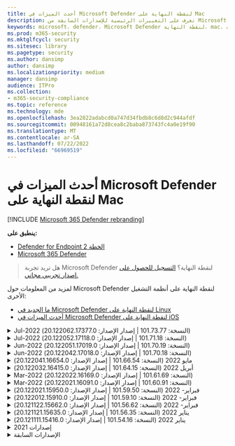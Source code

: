 ```yaml
---
title: أحدث الميزات في Microsoft Defender لنقطة النهاية على Mac
description: تعرف على التغييرات الرئيسية للإصدارات السابقة من Microsoft Defender لنقطة النهاية على Mac.
keywords: microsoft، defender، Microsoft Defender لنقطة النهاية، mac، التثبيت، macos، whatsnew
ms.prod: m365-security
ms.mktglfcycl: security
ms.sitesec: library
ms.pagetype: security
ms.author: dansimp
author: dansimp
ms.localizationpriority: medium
manager: dansimp
audience: ITPro
ms.collection:
- m365-security-compliance
ms.topic: reference
ms.technology: mde
ms.openlocfilehash: 3ea2822adabcd0a747d34fbdb8c6d8d2c944afdf
ms.sourcegitcommit: 00948161a72d8cea8c2baba873743fc4a0e19f90
ms.translationtype: MT
ms.contentlocale: ar-SA
ms.lasthandoff: 07/22/2022
ms.locfileid: "66969519"
---
```

# <a name="whats-new-in-microsoft-defender-for-endpoint-on-mac"></a>أحدث الميزات في Microsoft Defender لنقطة النهاية على Mac

[!INCLUDE [Microsoft 365 Defender rebranding](../../includes/microsoft-defender.md)]

**ينطبق على:**
- [Defender for Endpoint الخطة 2](https://go.microsoft.com/fwlink/p/?linkid=2154037)
- [Microsoft 365 Defender](https://go.microsoft.com/fwlink/?linkid=2118804)

> هل تريد تجربة Microsoft Defender لنقطة النهاية؟ [التسجيل للحصول على إصدار تجريبي مجاني.](https://signup.microsoft.com/create-account/signup?products=7f379fee-c4f9-4278-b0a1-e4c8c2fcdf7e&ru=https://aka.ms/MDEp2OpenTrial?ocid=docs-wdatp-exposedapis-abovefoldlink)

لمزيد من المعلومات حول Microsoft Defender لنقطة النهاية على أنظمة التشغيل الأخرى: 
- [ما الجديد في Microsoft Defender لنقطة النهاية على Linux](linux-whatsnew.md) 
- [أحدث الميزات في Microsoft Defender لنقطة النهاية على iOS](ios-whatsnew.md)</br>

<details>
  <summary>Jul-2022 (النسخة: 101.73.77 | إصدار الإصدار: 20.122062.17377.0)</summary>

&ensp;تم الإصدار: **يوليو 21، 2022**<br/>
&ensp;نشر: **يوليو 21، 2022**<br/>
&ensp;النسخة: **101.73.77**<br/>
&ensp;إصدار الإصدار: **20.122062.17377.0**<br/>
&ensp;إصدار المحرك: **1.1.19200.3**<br/>
&ensp;إصدار التوقيع: **1.367.1011.0**<br/>

**أحدث الميزات**

- معالجة مشكلة تعذر إكمال الطباعة بنجاح بسبب ملحق الشبكة
- إضافة خيار [لتكوين حساب تجزئة الملف](mac-preferences.md#configure-file-hash-computation-feature)
- من هذا الإصدار فصاعدا، سيكون للمنتج محرك مكافحة البرامج الضارة الجديد بشكل افتراضي
- تحسينات الأداء لعمليات نسخ الملفات
- إصلاحات الأخطاء

<br/>
</details>

<details>
  <summary>Jul-2022 (النسخة: 101.71.18 | إصدار الإصدار: 20.122052.17118.0)</summary>

&ensp;تم الإصدار: **يوليو 7، 2022**<br/>
&ensp;نشر: **يوليو 7، 2022**<br/>
&ensp;النسخة: **101.71.18**<br/>
&ensp;إصدار الإصدار: **20.122052.17118.0**<br/>

**أحدث الميزات**

- `mdatp connectivity test` تم توسيعه باستخدام عنوان URL إضافي يتطلب أن يعمل المنتج بشكل صحيح. عنوان URL الجديد هو [https://go.microsoft.com/fwlink/?linkid=2144709](https://go.microsoft.com/fwlink/?linkid=2144709).
- حتى الآن، لم يكن مستوى سجل المنتج ثابتا بين عمليات إعادة تشغيل المنتج. بدءا من هذا الإصدار، هناك مفتاح أداة سطر أوامر جديد يستمر في مستوى السجل. الأمر الجديد هو `mdatp log level persist --level <level>`.
- تصحيح خطأ في حزمة تثبيت المنتج قد يؤدي في حالات نادرة إلى فقدان حالة المنتج أثناء التحديثات
- تحسينات الأداء لعمليات نسخ الملفات وتطبيقات macOS المضمنة
- إصلاحات الأخطاء

<br/>
</details>

<details>
  <summary>Jun-2022 (النسخة: 101.70.19 | إصدار الإصدار: 20.122051.17019.0)</summary>

&ensp;تم الإصدار: **14 يونيو 2022**<br/>
&ensp;نشر بتاريخ: **14 يونيو 2022**<br/>
&ensp;النسخة: **101.70.19**<br/>
&ensp;إصدار الإصدار: **20.122051.17019.0**<br/>

**أحدث الميزات**

- تم إصلاح خطأ حيث لم يتم تقديم الإعلامات المتعلقة بالتهديدات دائما للمستخدم النهائي.
- تحسينات الأداء & إصلاحات الأخطاء الأخرى

<br/>
</details>


<details>
  <summary>Jun-2022 (النسخة: 101.70.18 | إصدار الإصدار: 20.122042.17018.0)</summary>

&ensp;تم الإصدار: **2 يونيو 2022**<br/>
&ensp;نشر بتاريخ: **2 يونيو 2022**<br/>
&ensp;النسخة: **101.70.18**<br/>
&ensp;إصدار الإصدار: **20.122042.17018.0**<br/>

**أحدث الميزات**

- تصحيح خطأ حيث كانت حزمة التثبيت معلقة أحيانا إلى أجل غير مسمى أثناء تحديثات المنتج
- تم إصلاح خطأ حيث كان المنتج في بعض الأحيان يكتشف الملفات داخل مجلد العزل بشكل غير صحيح
- تحسينات الأداء & إصلاحات الأخطاء الأخرى

<br/>
</details>

<details>
  <summary>مايو 2022 (النسخة: 101.66.54 | إصدار الإصدار: 20.122041.16654.0) </summary>

&ensp;تم الإصدار بتاريخ: **11 مايو 2022**<br/>
&ensp;نشر بتاريخ: **11 مايو 2022**<br/>
&ensp;النسخة: **101.66.54**<br/>
&ensp;إصدار الإصدار: **20.122041.16654.0**<br/>


**أحدث الميزات**

- عالجت مشكلة `mdatp diagnostic real-time-protection-statistics` عدم طباعة مسار العملية الصحيح في بعض الحالات.
- إصلاحات الأخطاء

<br/>
</details>

<details>
  <summary>أبريل 2022 (النسخة: 101.64.15 | إصدار الإصدار: 20.122032.16415.0)</summary>

&ensp;تم الإصدار: **26 أبريل 2022**<br/>
&ensp;نشر بتاريخ: **26 أبريل 2022**<br/>
&ensp;النسخة: **101.64.15**<br/>
&ensp;إصدار الإصدار: **20.122032.16415.0**<br/>

**أحدث الميزات**

- تم إصلاح التراجع الذي تم تقديمه في الإصدار 101.61.69 حيث تظهر أيقونة قائمة الحالة أحيانا أيقونة خطأ، على الرغم من أنه لم يكن هناك أي إجراء مطلوب من المستخدم النهائي
- تم `conflicting_applications` تحسين الحقل `mdatp health` لإظهار أحدث 10 عمليات فقط وكذلك لتضمين أسماء العمليات. وهذا يسهل تحديد العمليات التي يحتمل أن تتعارض مع Microsoft Defender لنقطة النهاية for Mac.
- تم إصلاح خطأ حيث `mdatp device-control removable-media policy list` تم عرض معرف المورد ومعرف المنتج كأرقام عشرية بدلا من رقم سداسي عشري
- تحسينات الأداء & إصلاحات الأخطاء الأخرى

<br/>
</details>

<details>
  <summary>Mar-2022 (النسخة: 101.61.69 | إصدار الإصدار: 20.122022.16169.0) </summary>

&ensp;تاريخ الإصدار: **25 مارس 2022**<br/>
&ensp;نشر بتاريخ: **25 مارس 2022**<br/>
&ensp;النسخة: **101.61.69**<br/>
&ensp;إصدار الإصدار: **20.122022.16169.0**<br/>

**أحدث الميزات**

- إصلاحات الأخطاء

<br/>
</details>

<details>
  <summary>Mar-2022 (النسخة: 101.60.91 | إصدار الإصدار: 20.122021.16091.0)</summary>

&ensp;تم الإصدار: **8 مارس 2022**<br/>
&ensp;نشر بتاريخ: **8 مارس 2022**<br/>
&ensp;النسخة: **101.60.91**<br/>
&ensp;إصدار الإصدار: **20.122021.16091.0**<br/>

**أحدث الميزات**

- يحتوي هذا الإصدار على تحديث أمان ل [CVE-2022-23278](https://msrc-blog.microsoft.com/2022/03/08/guidance-for-cve-2022-23278-spoofing-in-microsoft-defender-for-endpoint/)

<br/>
</details>

<details>
  <summary>فبراير- 2022 (النسخة: 101.59.50 | إصدار الإصدار: 20.122021.15950.0) </summary>

&ensp;تم إصداره بتاريخ: **28 فبراير 2022**<br/>
&ensp;نشر بتاريخ: **28 فبراير 2022**<br/>
&ensp;النسخة: **101.59.50**<br/>
&ensp;إصدار الإصدار: **20.122021.15950.0**<br/>

**أحدث الميزات**

- يضيف هذا الإصدار الدعم لنظام التشغيل macOS 12.3. بدءا من macOS 12.3، [تقوم Apple بإزالة Python 2.7](https://developer.apple.com/documentation/macos-release-notes/macos-12_3-release-notes). لن يكون هناك إصدار Python مثبت مسبقا على macOS بشكل افتراضي. **الإجراء المطلوب**: 
  - يجب على المستخدمين تحديث Microsoft Defender لنقطة النهاية for Mac إلى الإصدار 101.59.50 (أو أحدث) قبل تحديث أجهزتهم إلى macOS Monterey 12.3 (أو أحدث). يعد هذا الإصدار الأدنى 101.59.50 شرطا أساسيا للقضاء على المشكلات المتعلقة ب Python مع Microsoft Defender لنقطة النهاية for Mac على macOS Monterey.
  - بالنسبة إلى عمليات النشر عن بعد، يجب تحديث إعدادات MDM الموجودة إلى Microsoft Defender لنقطة النهاية for Mac الإصدار 101.59.50 (أو أحدث). سيؤدي الدفع عبر MDM Microsoft Defender لنقطة النهاية أقدم لإصدار Mac إلى macOS Monterey 12.3 (أو أحدث) إلى فشل في التثبيت.

<br/>
</details>

<details>
  <summary>فبراير- 2022 (النسخة: 101.59.10 | إصدار الإصدار: 20.122012.15910.0)</summary>

&ensp;تم إصداره بتاريخ: **22 فبراير 2022**<br/>
&ensp;نشر بتاريخ: **22 فبراير 2022**<br/>
&ensp;النسخة: **101.59.10**<br/>
&ensp;إصدار الإصدار: **20.122012.15910.0**<br/>

**أحدث الميزات**

- تدعم أداة سطر الأوامر الآن استعادة الملفات المعزولة إلى موقع آخر غير الموقع الذي تم فيه الكشف عن الملف في الأصل. يمكن القيام بذلك من خلال `mdatp threat quarantine restore --id [threat-id] --path [destination-folder]`.
- التحكم الموسع في الجهاز لمعالجة الأجهزة المتصلة عبر Thunderbolt 3
- تحسين معالجة نهج التحكم في الجهاز التي تحتوي على معرفات مورد ومعرف منتج غير صالحين. قبل هذا الإصدار، إذا كان النهج يحتوي على معرف واحد أو أكثر غير صالح، تم تجاهل النهج بأكمله. بدءا من هذا الإصدار، يتم تجاهل الأجزاء غير الصالحة فقط من النهج. تظهر المشاكل المتعلقة بالنهج من خلال `mdatp device-control removable-media policy list`.
- إصلاحات الأخطاء

<br/>
</details>

<details>
  <summary>فبراير- 2022 (النسخة: 101.56.62 | إصدار الإصدار: 20.121122.15662.0)</summary>

&ensp;تم إصداره بتاريخ: **7 فبراير 2022**<br/>
&ensp;نشر بتاريخ: **7 فبراير 2022**<br/>
&ensp;النسخة: **101.56.62**<br/>
&ensp;إصدار الإصدار: **20.121122.15662.0**<br/>

**أحدث الميزات**

- إصلاحات الأخطاء 

<br/>
</details>

<details>
  <summary> يناير 2022 (النسخة: 101.56.35 | إصدار الإصدار: 20.121121.15635.0)</summary>

&ensp;تاريخ الإصدار: **30 يناير 2022**<br/>
&ensp;نشر بتاريخ: **30 يناير 2022**<br/>
&ensp;النسخة: **101.56.35**<br/>
&ensp;إصدار الإصدار: **20.121121.15635.0**<br/>

**أحدث الميزات**

- تمت إعادة تسمية التطبيق من "Microsoft Defender ATP" إلى "Microsoft Defender". سيلاحظ المستخدمون النهائيون التغييرات التالية:
- تم تغيير مسار تثبيت التطبيق من `/Application/Microsoft Defender ATP.app` إلى `/Applications/Microsoft Defender.app`.
- ضمن تجربة المستخدم، تم استبدال تكرارات "Microsoft Defender ATP" ب "Microsoft Defender"
- تم حل مشكلة تعذر اتصال بعض تطبيقات VPN بسبب عامل تصفية محتوى الشبكة الموزع باستخدام Microsoft Defender لنقطة النهاية for Mac
- عالجت مشكلة تم اكتشافها في macOS 12.2 beta 2 حيث تعذر فتح حزمة التثبيت بسبب تغيير في نظام التشغيل (OS) يمنع تثبيت الحزم ذات خصائص معينة. على الرغم من أنه يبدو أن تغيير نظام التشغيل هذا غير مضمن في الإصدار النهائي من macOS 12.2، فمن المحتمل أن يعاد إدخاله في إصدار macOS مستقبلي. على هذا النحو، نشجع جميع مسؤولي المؤسسة على تحديث حزمة Microsoft Defender لنقطة النهاية في وحدة تحكم الإدارة الخاصة بهم إلى إصدار المنتج هذا (أو إصدار أحدث).
- عالجت مشكلة تمت رؤيتها على بعض أجهزة M1 حيث كان المنتج عالقا مع تعريفات مكافحة البرامج الضارة غير الصالحة وتعذر التحديث بنجاح إلى مجموعة عمل من التعريفات.
- `mdatp health`تم توسيع الإخراج باستخدام سمة إضافية يمكن `full_disk_access_enabled` استخدامها لتحديد ما إذا كان قد تم منح الوصول الكامل إلى القرص لكافة مكونات Microsoft Defender لنقطة النهاية for Mac.
- تحسينات الأداء & إصلاحات الأخطاء

<br/>
</details>

<details>
  <summary>يناير 2022 (النسخة: 101.54.16 | إصدار الإصدار: 20.121111.15416.0) </summary>

&ensp;تم الإصدار بتاريخ: **12 يناير 2022**<br/>
&ensp;نشر بتاريخ: **12 يناير 2022**<br/>
&ensp;النسخة: **101.54.16**<br/>
&ensp;إصدار الإصدار: **20.121111.15416.0**<br/>

**أحدث الميزات**

- macOS 10.14 (Mojave) لم يعد مدعوما
- بعد إيقاف إدارة إعداد المنتج من قبل المسؤول من خلال MDM، فإنه يعود الآن إلى القيمة التي كانت عليه قبل إدارته (القيمة التي تم تكوينها محليا من قبل المستخدم النهائي أو، إذا لم يتم توفير هذه القيمة المحلية بشكل صريح، فإن القيمة الافتراضية المستخدمة من قبل المنتج). قبل هذا التغيير، بعد توقف إدارة إعداد، استمرت قيمته المدارة وكانت لا تزال مستخدمة من قبل المنتج.
- تحسينات الأداء & إصلاحات الأخطاء
    
<br/>
</details>

<details><summary>إصدارات 2021 </summary><blockquote>
    <details><summary>(النسخة: 101.49.25 | إصدار الإصدار: 20.121092.14925.0)</summary>

&ensp;النسخة: **101.49.25**<br/>
&ensp;الإصدار: **20.121092.14925.0** <br/>

**أحدث الميزات**

- تمت إضافة مفتاح تبديل جديد إلى أداة سطر الأوامر للتحكم في ما إذا كان يتم مسح الأرشيفات ضوئيا أثناء عمليات الفحص عند الطلب. يمكن تكوين هذا من خلال `mdatp config scan-archives --value [enabled/disabled]`. بشكل افتراضي، يتم تعيين هذا إلى ممكن. 
- إصلاحات الأخطاء  

<br/>
</details>
 
<details><summary>(النسخة: 101.47.27 | إصدار الإصدار: 20.121082.14727.0)</summary>

&ensp;النسخة: **101.47.27**<br/>
&ensp;الإصدار: **20.121082.14727.0** <br/>

**أحدث الميزات**
- تصحيح لتجميد النظام الذي يحدث عند إيقاف التشغيل على macOS Mojave وmacOS Catalina. 

<br/>
</details>

<details><summary>(النسخة: 101.43.84 | إصدار الإصدار: 20.121082.14384.0)</summary>

&ensp;النسخة: **101.43.84**<br/>
&ensp;الإصدار: **20.121082.14384.0** <br/>

**أحدث الميزات**
- بناء المرشح لنظام التشغيل macOS 12 (مونتيري) 
- إصلاحات الأخطاء 

<br/>
</details>

<details><summary>(النسخة: 101.41.10 | إصدار الإصدار: 20.121072.14110.0)</summary>

&ensp;النسخة: **101.41.10**<br/>
&ensp;الإصدار: **20.121072.14110.0** <br/>

**أحدث الميزات**
- مفاتيح التبديل الجديدة المضافة إلى أداة سطر الأوامر: 
    - التحكم في درجة التوازي لإجراء عمليات الفحص عند الطلب. يمكن تكوين هذا من خلال `mdatp config maximum-on-demand-scan-threads --value [number-between-1-and-64]`. بشكل افتراضي، يتم استخدام درجة من التوازي من 2. 
    - التحكم في ما إذا كانت عمليات الفحص بعد تمكين تحديثات معلومات الأمان أو تعطيلها. يمكن تكوين هذا من خلال `mdatp config scan-after-definition-update --value [enabled/disabled]`. بشكل افتراضي، يتم تعيين هذا إلى ممكن. 
- يتطلب تغيير مستوى سجل المنتج الآن رفعا. 
- تحسينات الأداء & إصلاحات الأخطاء 

<br/>
</details>

<details><summary>(النسخة: 101.40.84 | إصدار الإصدار: 20.121071.14084.0)</summary>

&ensp;النسخة: **101.40.84**<br/>
&ensp;الإصدار: **20.121071.14084.0** <br/>

**أحدث الميزات**
- الدعم الأصلي لشريحة M1 
- تحسينات الأداء & إصلاحات الأخطاء 

<br/>
</details>

<details><summary>(النسخة: 101.37.97 | إصدار الإصدار: 20.121062.13797.0)</summary>

&ensp;النسخة: **101.37.97**<br/>
&ensp;الإصدار: **20.121062.13797.0** <br/>

**أحدث الميزات**
- تحسينات الأداء & إصلاحات الأخطاء 

<br/>
</details>

<details><summary>(النسخة: 101.34.28 | إصدار الإصدار: 20.121061.13428.0)</summary>

&ensp;النسخة: **101.34.28**<br/>
&ensp;الإصدار: **20.121061.13428.0** <br/>

**أحدث الميزات**
- إصلاحات الأخطاء 

<br/>
</details>

<details><summary>(النسخة: 101.34.27 | إصدار الإصدار: 20.121052.13427.0)</summary>

&ensp;النسخة: **101.34.27**<br/>
&ensp;الإصدار: **20.121052.13427.0** <br/>

**أحدث الميزات**
- إصلاحات الأخطاء 

<br/>
</details>

<details><summary>(النسخة: 101.34.20 | إصدار الإصدار: 20.121051.13420.0)</summary>

&ensp;النسخة: **101.34.20**<br/>
&ensp;الإصدار: **20.121051.13420.0** <br/>

**أحدث الميزات**
- [عنصر تحكم الجهاز لنظام التشغيل macOS](mac-device-control-overview.md)  الآن في التوفر العام. 
- تمت معالجة مشكلة تعذر بدء الفحص السريع من قائمة الحالة على macOS 11 (Big Sur). 
- إصلاحات الأخطاء الأخرى 

<br/>
</details>

<details><summary>(النسخة: 101.32.69 | إصدار الإصدار: 20.121042.13269.0)</summary>

&ensp;النسخة: **101.32.69**<br/>
&ensp;الإصدار: **20.121042.13269.0** <br/>

**أحدث الميزات**
- عالجت مشكلة حيث يمكن أن يؤدي الوصول المتزامن إلى سلسلة المفاتيح من Microsoft Defender لنقطة النهاية والتطبيقات الأخرى إلى تلف سلسلة المفاتيح.

<br/>
</details>

<details><summary>(النسخة: 101.29.64 | إصدار الإصدار: 20.121042.12964.0)</summary>

&ensp;النسخة: **101.29.64**<br/>
&ensp;الإصدار: **20.121042.12964.0** <br/> 

**أحدث الميزات**
- بدءا من هذا الإصدار، تتم معالجة التهديدات التي تم اكتشافها أثناء عمليات مكافحة الفيروسات عند الطلب التي يتم تشغيلها من خلال عميل سطر الأوامر تلقائيا. لا تزال التهديدات التي تم اكتشافها أثناء عمليات الفحص التي يتم تشغيلها من خلال واجهة المستخدم تتطلب إجراء يدويا. 
- `mdatp diagnostic real-time-protection-statistics` يدعم الآن مفتاحي تبديل إضافيين: 
    - `--sort`: فرز الإخراج تنازليا حسب العدد الإجمالي للملفات الممسوحة ضوئيا 
    - `--top N`: يعرض أعلى نتائج N (يعمل فقط إذا `--sort` تم تحديده أيضا) 
- تحسينات الأداء (خاصة عند `YARN` استخدامها) & إصلاحات الأخطاء

<br/>
</details>

<details><summary>(النسخة: 101.27.50 | إصدار الإصدار: 20.121022.12750.0)</summary>

&ensp;النسخة: **101.27.50**<br/>
&ensp;الإصدار: **20.121022.12750.0** <br/> 

**أحدث الميزات**
- إصلاح لاحتواء انتهاء صلاحية شهادة Apple ل macOS Catalina والإصدارات السابقة. يستعيد هذا الإصلاح وظيفة إدارة الثغرات الأمنية & المخاطر (TVM).  

<br/>
</details>

<details><summary>(النسخة: 101.25.69 | إصدار الإصدار: 20.121022.12569.0)</summary>

&ensp;النسخة: **101.25.69**<br/>
&ensp;الإصدار: **20.121022.12569.0** <br/> 

**أحدث الميزات**
- يتوفر Microsoft Defender لنقطة النهاية على macOS الآن في المعاينة لعملاء حكومة الولايات المتحدة. لمزيد من المعلومات، راجع  [Microsoft Defender لنقطة النهاية لعملاء حكومة الولايات المتحدة](gov.md). 
- تحسينات الأداء (خاصة للحالة التي يتم فيها استخدام تطبيق XCode Simulator) & إصلاحات الأخطاء. 

<br/>
</details>

<details><summary>(النسخة: 101.23.64 | إصدار الإصدار: 20.121021.12364.0)</summary>

&ensp;النسخة: **101.23.64**<br/>
&ensp;الإصدار: **20.121021.12364.0** <br/> 

**أحدث الميزات**
- إضافة خيار جديد إلى أداة سطر الأوامر لعرض معلومات حول آخر فحص عند الطلب. لعرض معلومات حول آخر فحص عند الطلب، قم بتشغيله `mdatp health --details antivirus`. 
- تحسينات الأداء & إصلاحات الأخطاء 

<br/>
</details>

</details>

<details><summary>الإصدارات السابقة </summary><blockquote>
<details><summary>(النسخة: 101.22.79 | إصدار الإصدار: 20.121012.12279.0)</summary>

&ensp;النسخة: **101.22.79** <br> &ensp;إصدار الإصدار: **20.121012.12279.0**<br>

**أحدث الميزات**
- تحسينات الأداء & إصلاحات الأخطاء 

<br/>
</details>

<details><summary>(النسخة: 101.19.88 | إصدار الإصدار: 20.121011.11988.0)</summary>

&ensp;النسخة:**101.19.88**<br>
&ensp;إصدار الإصدار: **20.121011.11988.0**<br>

**أحدث الميزات**
- تحسينات الأداء & إصلاحات الأخطاء 

<br/>
</details>

<details><summary>(النسخة: 101.19.48 | إصدار الإصدار: 20.120121.11948.0)</summary>

&ensp;النسخة: **101.19.48**<br>
&ensp;إصدار الإصدار: **20.120121.11948.0**<br>

**أحدث الميزات**
> [!NOTE]
> تم إهمال بناء جملة أداة سطر الأوامر القديم مع هذا الإصدار. للحصول على معلومات حول بناء الجملة الجديد، راجع [الموارد](mac-resources.md#configuring-from-the-command-line). 
- إضافة مفتاح تبديل سطر أوامر جديد لتعطيل ملحق الشبكة: `mdatp system-extension network-filter disable`. قد يكون هذا الأمر مفيدا لاستكشاف مشكلات الشبكات التي قد تكون مرتبطة Microsoft Defender لنقطة النهاية على Mac وإصلاحها. 
- تحسينات الأداء & إصلاحات الأخطاء 

<br/>
</details>

<details><summary>(النسخة: 101.19.21 | إصدار الإصدار: 20.120101.11921.0)</summary>

&ensp;النسخة: **101.19.21**<br>
&ensp;إصدار الإصدار: **20.120101.11921.0** <br>

**أحدث الميزات**
- إصلاحات الأخطاء 

<br/>
</details>

<details><summary>(النسخة: 101.15.26 | إصدار الإصدار: 20.120102.11526.0)</summary>

&ensp;النسخة: **101.15.26**<br>
&ensp;إصدار الإصدار: **20.120102.11526.0**<br>

**أحدث الميزات**
- تحسين موثوقية العامل عند التشغيل على macOS 11 Big Sur. 
- تمت إضافة رمز تبديل سطر أوامر جديد (`--ignore-exclusions`) لتجاهل استثناءات AV أثناء عمليات الفحص المخصصة (`mdatp scan custom`). 
- تحسينات الأداء & إصلاحات الأخطاء

<br/> 
</details>

<details><summary>(النسخة: 101.13.75 | إصدار الإصدار: 20.120101.11375.0)</summary>

&ensp;النسخة: **101.13.75**<br>
&ensp;إصدار الإصدار: **20.120101.11375.0**<br>

**أحدث الميزات** 
- تمت إزالة الحالات عندما كان Microsoft Defender لنقطة النهاية يقوم بتشغيل خطأ macOS 11 (Big Sur) الذي يظهر في ذعر kernel. 
- تم إصلاح تسرب الذاكرة في ملحق نظام أمان نقطة النهاية عند التشغيل على mac 11 (Big Sur). 
- إصلاحات الأخطاء 

<br/>
</details>

<details><summary>(النسخة: 101.10.72)</summary>

&ensp;النسخة: **101.10.72** <br>

**أحدث الميزات** 
- إصلاحات الأخطاء  

<br/>
</details>

<details><summary>(النسخة: 101.09.61)</summary>

&ensp;النسخة: **101.09.61**<br>

**أحدث الميزات** 
- إضافة تفضيل مدار جديد [لتعطيل خيار إرسال الملاحظات](mac-preferences.md#show--hide-option-to-send-feedback). 
- تظهر أيقونة قائمة الحالة الآن حالة سليمة عند إدارة إعدادات المنتج. في السابق، كانت أيقونة قائمة الحالة تعرض حالة تحذير أو خطأ، على الرغم من إدارة إعدادات المنتج من قبل المسؤول. 
- تحسينات الأداء & إصلاحات الأخطاء 

<br/>
</details>

<details><summary>(النسخة: 101.09.50)</summary>

&ensp;النسخة: **101.09.50**<br>

**أحدث الميزات** 
- تم التحقق من صحة إصدار المنتج هذا على macOS Big Sur 11 beta 9. 
- بناء الجملة الجديد لأداة سطر الأوامر mdatp هو الآن الصيغة الافتراضية. لمزيد من المعلومات حول بناء الجملة الجديد، راجع [موارد Microsoft Defender لنقطة النهاية على macOS](mac-resources.md#configuring-from-the-command-line). 
> [!NOTE]
> ستتم إزالة بناء جملة أداة سطر الأوامر القديمة من المنتج في **1 يناير 2021**.
- موسعة `mdatp diagnostic create` بمعلمة جديدة (`--path [directory]`) تسمح بحفظ سجلات التشخيص في دليل مختلف. 
- تحسينات الأداء & إصلاحات الأخطاء 

<br/>
</details>

<details><summary>(النسخة: 101.09.49)</summary>

&ensp;النسخة: **101.09.49**<br>

**أحدث الميزات** 
- تحسينات واجهة المستخدم للتمييز بين الاستثناءات التي يديرها مسؤول تكنولوجيا المعلومات مقابل الاستثناءات التي يحددها المستخدم المحلي. 
- تحسين استخدام وحدة المعالجة المركزية أثناء عمليات الفحص عند الطلب. 
- تحسينات الأداء & إصلاحات الأخطاء 

<br/>
</details>

<details><summary>(النسخة: 101.07.23)</summary>

&ensp;النسخة: **101.07.23**<br>

**أحدث الميزات** 
- إضافة حقول جديدة إلى إخراج `mdatp --health` التحقق من حالة الوضع الخامل ومعرف مجموعة EDR. 
> [!NOTE]
> `mdatp --health` سيتم استبدالها `mdatp health` في تحديث المنتج في المستقبل. 
- تم إصلاح خطأ حيث لم يتم وضع علامة على الإرسال التلقائي للعينة على أنه مدار في واجهة المستخدم. 
- تمت إضافة إعدادات جديدة للتحكم في استبقاء العناصر في محفوظات فحص مكافحة الفيروسات. يمكنك الآن [تحديد عدد الأيام للاحتفاظ بالعناصر في محفوظات](mac-preferences.md#antivirus-scan-history-retention-in-days) الفحص [وتحديد الحد الأقصى لعدد العناصر في محفوظات الفحص](mac-preferences.md#maximum-number-of-items-in-the-antivirus-scan-history). 
- إصلاحات الأخطاء 

<br/>
</details>

<details><summary>(النسخة: 101.06.63)</summary>

&ensp;النسخة: **101.06.63**<br>

**أحدث الميزات** 
- عالج تراجع الأداء المقدم في الإصدار `101.05.17`. تم تقديم التراجع مع الإصلاح لإزالة ذعر النواة التي لاحظها بعض العملاء عند الوصول إلى مشاركات SMB. لقد قمنا بعكس هذا التغيير في التعليمات البرمجية ونتحقق من طرق بديلة للقضاء على إنذارات kernel. 

<br/>
</details>

<details><summary>(النسخة: 101.05.17)</summary>

&ensp;النسخة: **101.05.17**<br> 

**أحدث الميزات** 
> [!IMPORTANT]
> نحن نعمل على بناء جملة جديد ومحسن لأداة `mdatp` سطر الأوامر. بناء الجملة الجديد هو حاليا الإعداد الافتراضي في قنوات التحديث الآجل ل Insider و Insider. نحن نشجعك على فهم نفسك باستخدام بناء الجملة الجديد هذا. سنواصل دعم بناء الجملة القديم بالتوازي مع بناء الجملة الجديد وسنوفر المزيد من الاتصال حول خطة الإهمال لبناء الجملة القديم في الأشهر القادمة. 
- عالجت إنذار kernel الذي حدث في بعض الأحيان عند الوصول إلى مشاركات ملفات SMB. 
- تحسينات الأداء & إصلاحات الأخطاء 

<br/>
</details>

<details><summary>(النسخة: 101.05.16)</summary>

&ensp;النسخة: **101.05.16**<br>

**أحدث الميزات** 
- تحسينات على منطق الفحص السريع لتقليل عدد الملفات الممسوحة ضوئيا بشكل كبير. 
- تمت إضافة دعم   [الإكمال التلقائي](mac-resources.md#how-to-enable-autocompletion)لأداة سطر الأوامر. 
- إصلاحات الأخطاء 

<br/>
</details>

<details><summary>(النسخة: 101.03.12)</summary>

&ensp;النسخة: **101.03.12**<br>

**أحدث الميزات** 
- تحسينات الأداء & إصلاحات الأخطاء 

<br/>
</details>

<details><summary>(النسخة: 101.01.54)</summary>

&ensp;النسخة: **101.01.54**<br>

**أحدث الميزات** 
- تحسينات حول التوافق مع Time Machine 
- تحسينات إمكانية وصول ذوي الاحتياجات الخاصة 
- تحسينات الأداء & إصلاحات الأخطاء 

<br/>
</details>

<details><summary>(النسخة: 101.00.31)</summary>

&ensp;النسخة: **101.00.31** <br>

**أحدث الميزات** 
-  [تجربة محسنة لإلحاق المنتجات لمستخدمي Intune](/mem/intune/apps/apps-advanced-threat-protection-macos) 
-  [تدعم استثناءات الحماية من الفيروسات الآن أحرف البدل](mac-exclusions.md#supported-exclusion-types)
- إضافة القدرة على تشغيل عمليات فحص مكافحة الفيروسات من القائمة السياقية لنظام التشغيل macOS. يمكنك الآن النقر بزر الماوس الأيمن فوق ملف أو مجلد في "الباحث" وتحديد **"المسح الضوئي" باستخدام Microsoft Defender لنقطة النهاية**. 
- لا يسمح المثبت الآن بخفض المنتجات الموضعية بشكل صريح. إذا كنت بحاجة إلى إصدار أقدم، فقم أولا بإلغاء تثبيت الإصدار الموجود وإعادة تكوين جهازك. 
- تحسينات الأداء الأخرى & إصلاحات الأخطاء 

<br/>
</details>

<details><summary>(النسخة: 100.90.27)</summary>

&ensp;النسخة: **100.90.27** <br>   

**أحدث الميزات** 
- يمكنك الآن [تعيين قناة](mac-updates.md#set-the-channel-name) تحديث Microsoft Defender لنقطة النهاية على macOS تختلف عن قناة التحديث على مستوى النظام. 
- أيقونة منتج جديد 
- تحسينات أخرى لتجربة المستخدم 
- إصلاحات الأخطاء 

<br/>
</details>

<details><summary>(النسخة: 100.86.92)</summary>

&ensp;النسخة: **100.86.92**<br>

**أحدث الميزات** 
- تحسينات حول التوافق مع Time Machine 
- عالجت مشكلة عدم تنظيف المنتج في بعض الأحيان لكافة الملفات الموجودة ضمن `/Library/Application Support/Microsoft/Defender` أثناء إلغاء التثبيت. 
- تقليل استخدام وحدة المعالجة المركزية للمنتج عند تحديث منتجات Microsoft من خلال التحديث التلقائي لبرامج Microsoft. 
- تحسينات الأداء الأخرى & إصلاحات الأخطاء 

<br/>
</details>

<details><summary>(النسخة: 100.86.91)</summary>

&ensp;النسخة: **100.86.91**<br>

**أحدث الميزات**
> [!CAUTION]
> لضمان الحماية الأكثر اكتمالا لأجهزة macOS والتوافق مع توقف Apple عن تسليم تحديثات الأمان الأصلية لنظام التشغيل macOS إلى إصدارات نظام التشغيل الأقدم من [الحالية - 2]، لن يتم دعم نشر MDATP for Mac والتحديثات على macOS Sierra [10.12]. سيتم تسليم تحديثات وتحسينات MDATP for Mac إلى الأجهزة التي تشغل الإصدارات Catalina [10.15]، و Mojave [10.14]، و High Sierra [10.13].
>
> إذا كان لديك بالفعل MDATP for Mac تم نشره على أجهزة Sierra [10.12]، فالرجاء الترقية إلى أحدث إصدار من macOS لإزالة مخاطر فقدان الحماية.

-  تحسينات الأداء & إصلاحات الأخطاء 

<br/>
</details>

<details><summary>(النسخة: 100.83.73)</summary>

&ensp;النسخة: **100.83.73**<br>

**أحدث الميزات**
- إضافة المزيد من عناصر التحكم لمسؤولي تكنولوجيا المعلومات حول [إدارة الاستثناءات](mac-preferences.md#exclusion-merge-policy) [، وإدارة إعدادات نوع التهديد](mac-preferences.md#threat-type-settings-merge-policy)، [وإجراءات التهديد غير مسموح بها](mac-preferences.md#disallowed-threat-actions). 
- عندما لا يتم تمكين الوصول إلى القرص الكامل على الجهاز، يتم الآن عرض تحذير في قائمة الحالة. 
- تحسينات الأداء & إصلاحات الأخطاء
 
<br/>
</details>

<details><summary>(النسخة: 100.82.60)</summary>

&ensp;النسخة: **100.82.60** <br>

**أحدث الميزات**
- عالجت مشكلة فشل المنتج في البدء في متابعة تحديث التعريف.

<br/> 
</details>

<details><summary>(النسخة: 100.80.42)</summary>

&ensp;النسخة: **100.80.42**<br>

**أحدث الميزات**
- إصلاحات الأخطاء

<br/> 
</details>

<details><summary>(النسخة: 100.79.42)</summary>

&ensp;النسخة: **100.79.42**<br>

**أحدث الميزات**
- تم إصلاح مشكلة تداخل Microsoft Defender لنقطة النهاية على Mac في بعض الأحيان مع Time Machine. 
- إضافة مفتاح تبديل جديد إلى الأداة المساعدة لسطر الأوامر لاختبار الاتصال بخدمة الواجهة الخلفية
 
  ```bash
  mdatp connectivity test
  ```
- تمت إضافة القدرة على عرض محفوظات المخاطر الكاملة في واجهة المستخدم (يمكن الوصول إليها من طريقة عرض **محفوظات** الحماية). 
- تحسينات الأداء & إصلاحات الأخطاء

<br/>
</details>

<details><summary>(النسخة: 100.72.15)</summary> 

&ensp;النسخة: **100.72.15**<br>

**أحدث الميزات**
- إصلاحات الأخطاء 

<br/>
</details>

<details><summary>(النسخة: 100.70.99)</summary> 

&ensp;النسخة: **100.70.99**<br>

**أحدث الميزات**
- عالجت مشكلة تؤثر على قدرة بعض المستخدمين على الترقية إلى macOS Catalina عند تمكين الحماية في الوقت الحقيقي. حدثت هذه المشكلة المتفرقة بسبب Microsoft Defender لنقطة النهاية تأمين الملفات داخل حزمة ترقية Catalina أثناء فحصها بحثا عن التهديدات، ما أدى إلى حالات فشل في تسلسل الترقية.

<br/>
</details> 

<details><summary>(النسخة: 100.68.99)</summary> 

&ensp;النسخة: **100.68.99**<br>

**أحدث الميزات**
- إضافة القدرة على تكوين وظيفة الحماية من الفيروسات للتشغيل في [الوضع السلبي](mac-preferences.md#enforcement-level-for-antivirus-engine). 
- تحسينات الأداء & إصلاحات الأخطاء 

<br/>
</details>

<details><summary>(النسخة: 100.65.28)</summary> 

&ensp;النسخة: **100.65.28**<br>

**أحدث الميزات**
- تمت إضافة دعم ل macOS Catalina. 
> [!CAUTION]
> يحتوي macOS 10.15 (Catalina) على تحسينات أمان وخصوصية جديدة. بدءا من هذا الإصدار، بشكل افتراضي، لا يمكن للتطبيقات الوصول إلى مواقع معينة على القرص (مثل المستندات والتنزيلات وسطح المكتب وما إلى ذلك) دون موافقة صريحة. في حالة عدم وجود هذه الموافقة، لن يتمكن Microsoft Defender لنقطة النهاية من حماية جهازك بشكل كامل.
> 
> تعتمد آلية منح هذه الموافقة على كيفية نشرك Microsoft Defender لنقطة النهاية:
> 
> - لعمليات النشر اليدوية، راجع الإرشادات المحدثة في [موضوع النشر اليدوي](mac-install-manually.md#how-to-allow-full-disk-access).
> - بالنسبة إلى عمليات النشر المدارة، راجع الإرشادات المحدثة في النشر   [المستند إلى JAMF](mac-install-with-jamf.md)ومواضيع  [النشر المستندة إلى Microsoft Intune](mac-install-with-intune.md#create-system-configuration-profiles). 

- تحسينات الأداء & إصلاحات الأخطاء 

<br/>
</details>

<br/><br/>
</details>